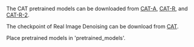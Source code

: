 The CAT pretrained models can be downloaded from [CAT-A](https://ufile.io/jb3i0ekr), [CAT-R](https://ufile.io/tk20uzp7), and [CAT-R-2](https://ufile.io/czi6mttr).

The checkpoint of Real Image Denoising can be download from [CAT](https://ufile.io/30jw9xnm).

Place pretrained models in 'pretrained_models'.

